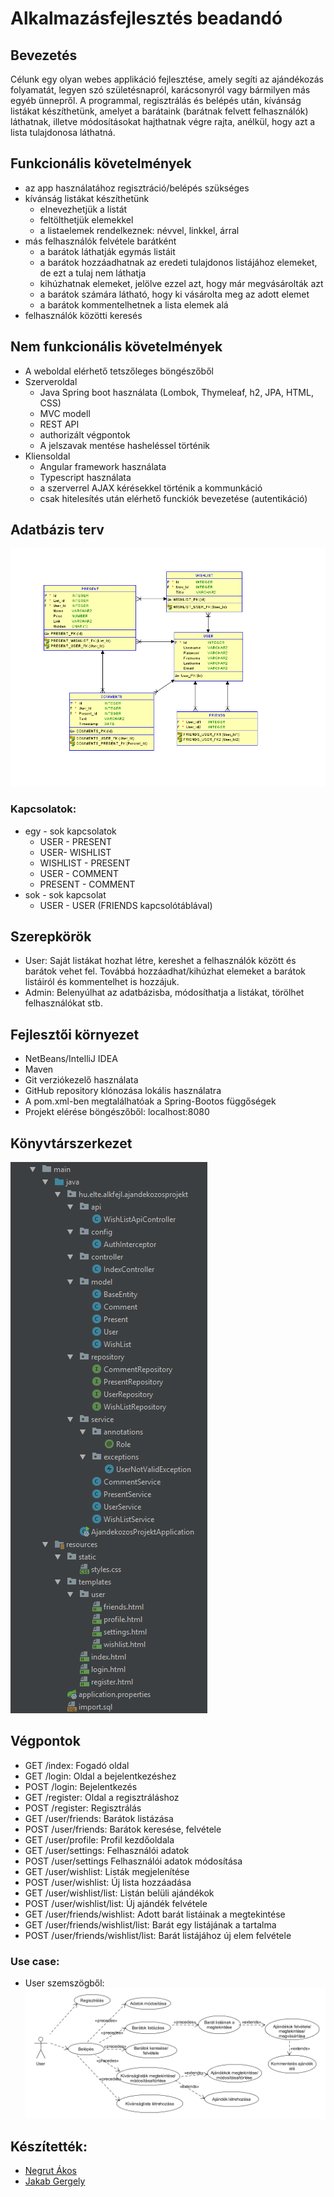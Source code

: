 # Alkalmazásfejlesztés beadandó

## Bevezetés

Célunk egy olyan webes applikáció fejlesztése, amely segíti az ajándékozás folyamatát, legyen szó születésnapról, karácsonyról vagy bármilyen más egyéb ünnepről. A programmal, regisztrálás és belépés után, kívánság listákat készíthetünk, amelyet a barátaink (barátnak felvett felhasználók) láthatnak, illetve módosításokat hajthatnak végre rajta, anélkül, hogy azt a lista tulajdonosa láthatná.


## Funkcionális követelmények  
- az app használatához regisztráció/belépés szükséges
- kívánság listákat készíthetünk
  - elnevezhetjük a listát
  - feltölthetjük elemekkel
  - a listaelemek rendelkeznek: névvel, linkkel, árral
- más felhasználók felvétele barátként
  - a barátok láthatják egymás listáit
  - a barátok hozzáadhatnak az eredeti tulajdonos listájához elemeket, de ezt a tulaj nem láthatja
  - kihúzhatnak elemeket, jelölve ezzel azt, hogy már megvásárolták azt
  - a barátok számára látható, hogy ki vásárolta meg az adott elemet
  - a barátok kommentelhetnek a lista elemek alá
- felhasználók közötti keresés


## Nem funkcionális követelmények
- A weboldal elérhető tetszőleges böngészőből
- Szerveroldal
  - Java Spring boot használata (Lombok, Thymeleaf, h2, JPA, HTML, CSS)
  - MVC modell
  - REST API
  - authorizált végpontok
  - A jelszavak mentése hasheléssel történik
- Kliensoldal
  - Angular framework használata
  - Typescript használata
  - a szerverrel AJAX kérésekkel történik a kommunkáció
  - csak hitelesítés után elérhető funckiók bevezetése (autentikáció)

## Adatbázis terv
![alt text](pictures/databasev2.png "Adatbázist model")

### Kapcsolatok:

- egy - sok kapcsolatok
  - USER - PRESENT
  - USER- WISHLIST
  - WISHLIST - PRESENT
  - USER - COMMENT
  - PRESENT - COMMENT
- sok - sok kapcsolat
  - USER - USER (FRIENDS kapcsolótáblával) 
  
##  Szerepkörök
- User: Saját listákat hozhat létre, kereshet a felhasználók között és barátok vehet fel. Továbbá hozzáadhat/kihúzhat elemeket a barátok listáiról és kommentelhet is hozzájuk.
- Admin: Belenyúlhat az adatbázisba, módosíthatja a listákat, törölhet felhasználókat stb.

## Fejlesztői környezet
- NetBeans/IntelliJ IDEA
- Maven
- Git verziókezelő használata
- GitHub repository klónozása lokális használatra
- A pom.xml-ben megtalálhatóak a Spring-Bootos függőségek
- Projekt elérése böngészőből: localhost:8080


## Könyvtárszerkezet
![alt text](pictures/konyvtarszerk.png "Könyvtár szerkezet")

## Végpontok
- GET /index: Fogadó oldal
- GET /login: Oldal a bejelentkezéshez
- POST /login: Bejelentkezés
- GET /register: Oldal a regisztráláshoz
- POST /register: Regisztrálás
- GET /user/friends: Barátok listázása
- POST /user/friends: Barátok keresése, felvétele
- GET /user/profile: Profil kezdőoldala
- GET /user/settings: Felhasználói adatok
- POST /user/settings Felhasználói adatok módosítása
- GET /user/wishlist: Listák megjelenítése
- POST /user/wishlist: Új lista hozzáadása
- GET /user/wishlist/list: Listán belüli ajándékok
- POST /user/wishlist/list: Új ajándék felvétele
- GET /user/friends/wishlist: Adott barát listáinak a megtekintése
- GET /user/friends/wishlist/list: Barát egy listájának a tartalma
- POST /user/friends/wishlist/list: Barát listájához új elem felvétele

### Use case:
- User szemszögből:
![alt text](pictures/user_usecase.png "User use case")

## Készítették:

 * [Negrut Ákos](http://github.com/Zentrom)
 * [Jakab Gergely](http://github.com/gjakab/)